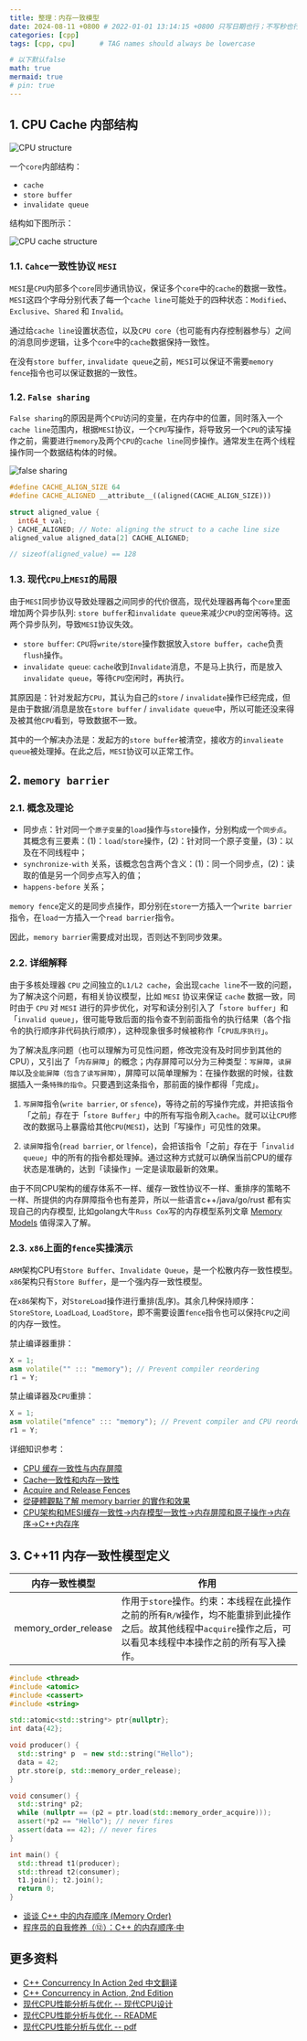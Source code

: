 ```yaml
---
title: 整理：内存一致模型
date: 2024-08-11 +0800 # 2022-01-01 13:14:15 +0800 只写日期也行；不写秒也行；这样也行 2022-03-09T00:55:42+08:00
categories: [cpp]
tags: [cpp, cpu]      # TAG names should always be lowercase

# 以下默认false
math: true
mermaid: true
# pin: true
---
```


## 1. CPU Cache 内部结构 ##

![CPU structure](/assets/images/cpu/memory_order_20240811/cpu_structure.png)

一个`core`内部结构：

* `cache`
* `store buffer`
* `invalidate queue`

结构如下图所示：

![CPU cache structure](/assets/images/cpu/memory_order_20240811/core_structure_cache_store_buffer_inv_queue2.png)

### 1.1. `Cahce`一致性协议 `MESI` ###

`MESI`是`CPU`内部多个`core`同步通讯协议，保证多个`core`中的`cache`的数据一致性。`MESI`这四个字母分别代表了每一个`cache line`可能处于的四种状态：`Modified`、`Exclusive`、`Shared` 和 `Invalid`。

通过给`cache line`设置状态位，以及`CPU core`（也可能有内存控制器参与）之间的消息同步逻辑，让多个`core`中的`cache`数据保持一致性。

在没有`store buffer`, `invalidate queue`之前，`MESI`可以保证不需要`memory fence`指令也可以保证数据的一致性。

### 1.2. `False sharing` ###

`False sharing`的原因是两个`CPU`访问的变量，在内存中的位置，同时落入一个`cache line`范围内，根据`MESI`协议，一个`CPU`写操作，将导致另一个`CPU`的读写操作之前，需要进行`memory`及两个`CPU`的`cache line`同步操作。通常发生在两个线程操作同一个数据结构体的时候。

![false sharing](/assets/images/cpu/memory_order_20240811/false_share.png)

```c++
#define CACHE_ALIGN_SIZE 64
#define CACHE_ALIGNED __attribute__((aligned(CACHE_ALIGN_SIZE)))

struct aligned_value {
  int64_t val;
} CACHE_ALIGNED; // Note: aligning the struct to a cache line size
aligned_value aligned_data[2] CACHE_ALIGNED;

// sizeof(aligned_value) == 128
```

### 1.3. 现代`CPU`上`MESI`的局限 ###

由于`MESI`同步协议导致处理器之间同步的代价很高，现代处理器再每个`core`里面增加两个异步队列: `store buffer`和`invalidate queue`来减少`CPU`的空闲等待。这两个异步队列，导致`MESI`协议失效。

* `store buffer`: `CPU`将`write/store`操作数据放入`store buffer`，`cache`负责`flush`操作。
* `invalidate queue`: `cache`收到`Invalidate`消息，不是马上执行，而是放入`invalidate queue`，等待`CPU`空闲时，再执行。

其原因是：针对发起方`CPU`，其认为自己的`store` / `invalidate`操作已经完成，但是由于数据/消息是放在`store buffer` / `invalidate queue`中，所以可能还没来得及被其他`CPU`看到，导致数据不一致。

其中的一个解决办法是：发起方的`store buffer`被清空，接收方的`invalieate queue`被处理掉。在此之后，`MESI`协议可以正常工作。

## 2. `memory barrier` ##

### 2.1. 概念及理论 ###

* 同步点：针对同一个`原子变量`的`load`操作与`store`操作，分别构成一个`同步点`。其概念有三要素：(1)：`load`/`store`操作，(2)：针对同一个原子变量，(3)：以及在不同线程中；
* `synchronize-with` 关系，该概念包含两个含义：(1)：同一个同步点，(2)：读取的值是另一个同步点写入的值；
* `happens-before` 关系；

`memory fence`定义的是同步点操作，即分别在`store`一方插入一个`write barrier`指令，在`load`一方插入一个`read barrier`指令。

因此，`memory barrier`需要成对出现，否则达不到同步效果。

### 2.2. 详细解释 ###

由于多核处理器 `CPU` 之间独立的`L1/L2 cache`，会出现`cache line`不一致的问题，为了解决这个问题，有相关协议模型，比如 `MESI` 协议来保证 `cache` 数据一致，同时由于 `CPU` 对 `MESI` 进行的异步优化，对写和读分别引入了「`store buffer`」和「`invalid queue`」，很可能导致后面的指令查不到前面指令的执行结果（各个指令的执行顺序非代码执行顺序），这种现象很多时候被称作「`CPU乱序执行`」。

为了解决乱序问题（也可以理解为可见性问题，修改完没有及时同步到其他的CPU），又引出了「`内存屏障`」的概念；内存屏障可以分为三种类型：`写屏障`，`读屏障`以及`全能屏障（包含了读写屏障）`，屏障可以简单理解为：在操作数据的时候，往数据插入一条`特殊的指令`。只要遇到这条指令，那前面的操作都得「完成」。

1. `写屏障`指令(`write barrier`, or `sfence`)，等待之前的写操作完成，并把该指令「之前」存在于「`store Buffer`」中的所有写指令刷入`cache`。就可以让`CPU`修改的数据马上暴露给其他`CPU`(`MESI`)，达到「写操作」可见性的效果。

2. `读屏障`指令(`read barrier`, or `lfence`)，会把该指令「之前」存在于「`invalid queue`」中的所有的指令都处理掉。通过这种方式就可以确保当前CPU的缓存状态是准确的，达到「读操作」一定是读取最新的效果。

由于不同CPU架构的缓存体系不一样、缓存一致性协议不一样、重排序的策略不一样、所提供的内存屏障指令也有差异，所以一些语言c++/java/go/rust 都有实现自己的内存模型, 比如golang大牛`Russ Cox`写的内存模型系列文章 [Memory Models](https://research.swtch.com/mm) 值得深入了解。

### 2.3. `x86`上面的`fence`实操演示 ###

`ARM`架构CPU有`Store Buffer`、`Invalidate Queue`，是一个松散内存一致性模型。`x86`架构只有`Store Buffer`，是一个强内存一致性模型。

在`x86`架构下，对`StoreLoad`操作进行重排(乱序)。其余几种保持顺序：`StoreStore`, `LoadLoad`, `LoadStore`，即不需要设置`fence`指令也可以保持`CPU`之间的内存一致性。

禁止编译器重排：

```cpp
X = 1;
asm volatile("" ::: "memory"); // Prevent compiler reordering
r1 = Y;
```

禁止编译器及`CPU`重排：

```cpp
X = 1;
asm volatile("mfence" ::: "memory"); // Prevent compiler and CPU reordering
r1 = Y;
```

详细知识参考：

* [CPU 缓存一致性与内存屏障](https://wingsxdu.com/posts/note/cpu-cache-and-memory-barriers/)
* [Cache一致性和内存一致性](https://wudaijun.com/2019/04/cache-coherence-and-memory-consistency/)
* [Acquire and Release Fences](https://preshing.com/20130922/acquire-and-release-fences/)
* [從硬體觀點了解 memory barrier 的實作和效果](https://medium.com/fcamels-notes/%E5%BE%9E%E7%A1%AC%E9%AB%94%E8%A7%80%E9%BB%9E%E4%BA%86%E8%A7%A3-memry-barrier-%E7%9A%84%E5%AF%A6%E4%BD%9C%E5%92%8C%E6%95%88%E6%9E%9C-416ff0a64fc1)
* [CPU架构和MESI缓存一致性->内存模型一致性->内存屏障和原子操作->内存序->C++内存序](https://www.cnblogs.com/yiwanfengweng/articles/18657841)

## 3. C++11 内存一致性模型定义 ##

|       内存一致性模型       |                          作用                                  |
|   ---------------------   | -------------------------------------------------------------  |
|  memory_order_release     | 作用于`store`操作。约束：本线程在此操作之前的所有`R/W`操作，均不能重排到此操作之后。故其他线程中`acquire`操作之后，可以看见本线程中本操作之前的所有写入操作。 |

```cpp
#include <thread>
#include <atomic>
#include <cassert>
#include <string>

std::atomic<std::string*> ptr{nullptr};
int data{42};

void producer() {
  std::string* p  = new std::string("Hello");
  data = 42;
  ptr.store(p, std::memory_order_release);
}

void consumer() {
  std::string* p2;
  while (nullptr == (p2 = ptr.load(std::memory_order_acquire)));
  assert(*p2 == "Hello"); // never fires
  assert(data == 42); // never fires
}

int main() {
  std::thread t1(producer);
  std::thread t2(consumer);
  t1.join(); t2.join();
  return 0;
}
```

* [谈谈 C++ 中的内存顺序 (Memory Order)](https://luyuhuang.tech/2022/06/25/cpp-memory-order.html)
* [程序员的自我修养（⑫）：C++ 的内存顺序·中](https://liam.page/2021/12/11/memory-order-cpp-02/)

## 更多资料 ##

* [C++ Concurrency In Action 2ed 中文翻译](https://simonhancrew.github.io/CppConcurencyInAction/)
* [C++ Concurrency in Action, 2nd Edition](/assets/pdf/cpu/C++%20Concurrency%20in%20Action,%202nd%20Edition.pdf)
* [现代CPU性能分析与优化 -- 现代CPU设计](https://weedge.github.io/perf-book-cn/zh/chapters/3-CPU-Microarchitecture/3-8_Modern_CPU_design_cn.html)
* [现代CPU性能分析与优化 -- README](https://weedge.github.io/perf-book-cn/zh/)
* [现代CPU性能分析与优化 -- pdf](/assets/pdf/cpu/perf-book-cn.pdf)
